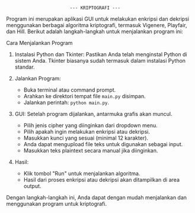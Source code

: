 							--- KRIPTOGRAFI ---

Program ini merupakan aplikasi GUI untuk melakukan enkripsi dan dekripsi menggunakan berbagai algoritma kriptografi, termasuk Vigenere, Playfair, dan Hill. Berikut adalah langkah-langkah untuk menjalankan program ini:

Cara Menjalankan Program
1. Instalasi Python dan Tkinter:
   Pastikan Anda telah menginstal Python di sistem Anda. Tkinter biasanya sudah termasuk dalam instalasi Python standar.

2. Jalankan Program:
   - Buka terminal atau command prompt.
   - Arahkan ke direktori tempat file `main.py` disimpan.
   - Jalankan perintah: `python main.py`.

3. GUI:
   Setelah program dijalankan, antarmuka grafis akan muncul.
   - Pilih jenis cipher yang diinginkan dari dropdown menu.
   - Pilih apakah ingin melakukan enkripsi atau dekripsi.
   - Masukkan kunci yang sesuai (minimal 12 karakter).
   - Anda dapat mengupload file teks untuk digunakan sebagai input.
   - Masukkan teks plaintext secara manual jika diinginkan.

4. Hasil:
   - Klik tombol "Run" untuk menjalankan algoritma.
   - Hasil dari proses enkripsi atau dekripsi akan ditampilkan di area output.

Dengan langkah-langkah ini, Anda dapat dengan mudah menjalankan dan menggunakan program untuk kriptografi.

